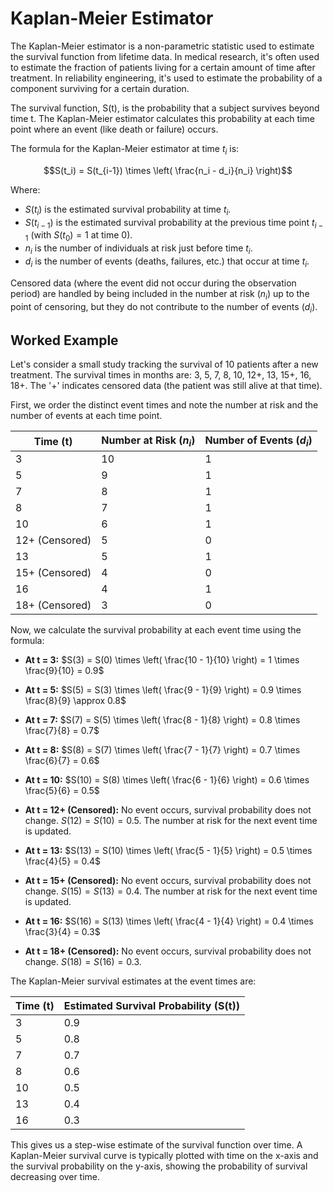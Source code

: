 # Kaplan-Meier Estimator

The Kaplan-Meier estimator is a non-parametric statistic used to estimate the survival function from lifetime data. In medical research, it's often used to estimate the fraction of patients living for a certain amount of time after treatment. In reliability engineering, it's used to estimate the probability of a component surviving for a certain duration.

The survival function, S(t), is the probability that a subject survives beyond time t. The Kaplan-Meier estimator calculates this probability at each time point where an event (like death or failure) occurs.

The formula for the Kaplan-Meier estimator at time $t_i$ is:

$$S(t_i) = S(t_{i-1}) \times \left( \frac{n_i - d_i}{n_i} \right)$$

Where:
*   $S(t_i)$ is the estimated survival probability at time $t_i$.
*   $S(t_{i-1})$ is the estimated survival probability at the previous time point $t_{i-1}$ (with $S(t_0) = 1$ at time 0).
*   $n_i$ is the number of individuals at risk just before time $t_i$.
*   $d_i$ is the number of events (deaths, failures, etc.) that occur at time $t_i$.

Censored data (where the event did not occur during the observation period) are handled by being included in the number at risk ($n_i$) up to the point of censoring, but they do not contribute to the number of events ($d_i$).

## Worked Example

Let's consider a small study tracking the survival of 10 patients after a new treatment. The survival times in months are: 3, 5, 7, 8, 10, 12+, 13, 15+, 16, 18+. The '+' indicates censored data (the patient was still alive at that time).

First, we order the distinct event times and note the number at risk and the number of events at each time point.

| Time (t) | Number at Risk ($n_i$) | Number of Events ($d_i$) |
|---|---|---|
| 3 | 10 | 1 |
| 5 | 9 | 1 |
| 7 | 8 | 1 |
| 8 | 7 | 1 |
| 10 | 6 | 1 |
| 12+ (Censored) | 5 | 0 |
| 13 | 5 | 1 |
| 15+ (Censored) | 4 | 0 |
| 16 | 4 | 1 |
| 18+ (Censored) | 3 | 0 |

Now, we calculate the survival probability at each event time using the formula:

*   **At t = 3:**
    $S(3) = S(0) \times \left( \frac{10 - 1}{10} \right) = 1 \times \frac{9}{10} = 0.9$

*   **At t = 5:**
    $S(5) = S(3) \times \left( \frac{9 - 1}{9} \right) = 0.9 \times \frac{8}{9} \approx 0.8$

*   **At t = 7:**
    $S(7) = S(5) \times \left( \frac{8 - 1}{8} \right) = 0.8 \times \frac{7}{8} = 0.7$

*   **At t = 8:**
    $S(8) = S(7) \times \left( \frac{7 - 1}{7} \right) = 0.7 \times \frac{6}{7} = 0.6$

*   **At t = 10:**
    $S(10) = S(8) \times \left( \frac{6 - 1}{6} \right) = 0.6 \times \frac{5}{6} = 0.5$

*   **At t = 12+ (Censored):** No event occurs, survival probability does not change. $S(12) = S(10) = 0.5$. The number at risk for the next event time is updated.

*   **At t = 13:**
    $S(13) = S(10) \times \left( \frac{5 - 1}{5} \right) = 0.5 \times \frac{4}{5} = 0.4$

*   **At t = 15+ (Censored):** No event occurs, survival probability does not change. $S(15) = S(13) = 0.4$. The number at risk for the next event time is updated.

*   **At t = 16:**
    $S(16) = S(13) \times \left( \frac{4 - 1}{4} \right) = 0.4 \times \frac{3}{4} = 0.3$

*   **At t = 18+ (Censored):** No event occurs, survival probability does not change. $S(18) = S(16) = 0.3$.

The Kaplan-Meier survival estimates at the event times are:

| Time (t) | Estimated Survival Probability (S(t)) |
|---|---|
| 3 | 0.9 |
| 5 | 0.8 |
| 7 | 0.7 |
| 8 | 0.6 |
| 10 | 0.5 |
| 13 | 0.4 |
| 16 | 0.3 |

This gives us a step-wise estimate of the survival function over time. A Kaplan-Meier survival curve is typically plotted with time on the x-axis and the survival probability on the y-axis, showing the probability of survival decreasing over time.